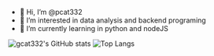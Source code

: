- 👋 Hi, I’m @pcat332
- 👀 I’m interested in data analysis and backend programing
- 🌱 I’m currently learning in python and nodeJS

![gcat332's GitHub stats](https://github-readme-stats.vercel.app/api?username=gcat332&theme=tokyonight)
![Top Langs](https://github-readme-stats.vercel.app/api/top-langs/?username=gcat332&layout=compact)

<!---
gcat332/gcat332 is a ✨ special ✨ repository because its `README.md` (this file) appears on your GitHub profile.
You can click the Preview link to take a look at your changes.
--->
